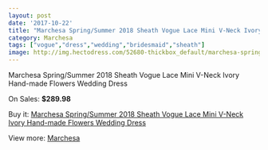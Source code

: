 ```yaml
---
layout: post
date: '2017-10-22'
title: "Marchesa Spring/Summer 2018 Sheath Vogue Lace Mini V-Neck Ivory Hand-made Flowers Wedding Dress"
category: Marchesa
tags: ["vogue","dress","wedding","bridesmaid","sheath"]
image: http://img.hectodress.com/52680-thickbox_default/marchesa-spring-summer-2018-sheath-vogue-lace-mini-v-neck-ivory-hand-made-flowers-wedding-dress.jpg
---
```

Marchesa Spring/Summer 2018 Sheath Vogue Lace Mini V-Neck Ivory Hand-made Flowers Wedding Dress

On Sales: **$289.98**
<a href="https://www.hectodress.com/marchesa/16581-marchesa-spring-summer-2018-sheath-vogue-lace-mini-v-neck-ivory-hand-made-flowers-wedding-dress.html"><amp-img layout="responsive" width="600" height="600" src="//img.hectodress.com/52680-thickbox_default/marchesa-spring-summer-2018-sheath-vogue-lace-mini-v-neck-ivory-hand-made-flowers-wedding-dress.jpg" alt="Marchesa Spring/Summer 2018 Sheath Vogue Lace Mini V-Neck Ivory Hand-made Flowers Wedding Dress 0" /></a>

Buy it: [Marchesa Spring/Summer 2018 Sheath Vogue Lace Mini V-Neck Ivory Hand-made Flowers Wedding Dress](https://www.hectodress.com/marchesa/16581-marchesa-spring-summer-2018-sheath-vogue-lace-mini-v-neck-ivory-hand-made-flowers-wedding-dress.html "Marchesa Spring/Summer 2018 Sheath Vogue Lace Mini V-Neck Ivory Hand-made Flowers Wedding Dress")

View more: [Marchesa](https://www.hectodress.com/311-marchesa "Marchesa")